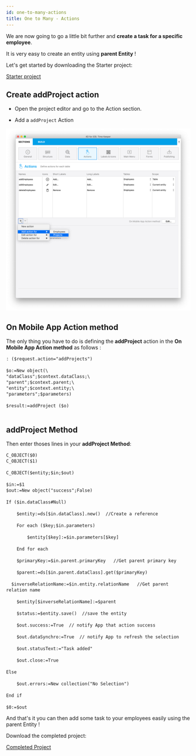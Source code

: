 ```yaml
---
id: one-to-many-actions
title: One to Many - Actions
---
```



We are now going to go a little bit further and **create a task for a specific employee**.

It is very easy to create an entity using **parent Entity** !

Let's get started by downloading the Starter project:

<div>

<a className="button button--primary button-download"
href="https://github.com/4d-for-ios/tutorial-RelationsActions/archive/6c649733f5efd3c799e4e04c05a85e17eeadf7f0.zip">Starter project</a>

</div>

## Create addProject action

* Open the project editor and go to the Action section.

* Add a `addProject` Action

![create addProject Method](img/create-addProject-Method-4D-for-iOS-relation-parent-ID.png)


## On Mobile App Action method

The only thing you have to do is defining the **addProject** action in the **On Mobile App Action method** as follows :

```4d
: ($request.action="addProjects")
		
$o:=New object(\
"dataClass";$context.dataClass;\
"parent";$context.parent;\
"entity";$context.entity;\
"parameters";$parameters)

$result:=addProject ($o)


```

## addProject Method


Then enter thoses lines in your **addProject Method**:

```4d
C_OBJECT($0)
C_OBJECT($1)

C_OBJECT($entity;$in;$out)

$in:=$1
$out:=New object("success";False)

If ($in.dataClass#Null)
	
	$entity:=ds[$in.dataClass].new()  //Create a reference
	
	For each ($key;$in.parameters)
		
		$entity[$key]:=$in.parameters[$key]
		
	End for each 
	
	$primaryKey:=$in.parent.primaryKey   //Get parent primary key
		
	$parent:=ds[$in.parent.dataClass].get($primaryKey)
  
  $inverseRelationName:=$in.entity.relationName   //Get parent relation name

	$entity[$inverseRelationName]:=$parent
	
	$status:=$entity.save()  //save the entity
	
	$out.success:=True  // notify App that action success
	
	$out.dataSynchro:=True  // notify App to refresh the selection
	
	$out.statusText:="Task added"
	
	$out.close:=True
	
Else 
	
	$out.errors:=New collection("No Selection")
	
End if 

$0:=$out

```

And that's it you can then add some task to your employees easily using the parent Entity !

Download the completed project: 

<div>

<a className="button button--primary button-download"
href="https://github.com/4d-for-ios/tutorial-RelationsActions/releases/latest/download/tutorial-RelationsActions.zip">Completed Project</a>
</div>